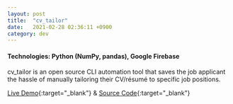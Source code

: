 ```yaml
---
layout: post
title:  "cv_tailor"
date:   2021-02-28 02:36:11 +0900
category: dev
---
```

<!-- <a href="https://github.com/jinyoungch0i/cv_tailor">
    <img src="{{site.base_url}}/dev/assets/images/CHANGETHIS.gif" alt='cv_tailor screenshot' width="500">
</a> -->

#### **Technologies**: Python (NumPy, pandas), Google Firebase

cv_tailor is an open source CLI automation tool that saves the job applicant the hassle of manually tailoring their CV/résumé to specific job positions. 

[Live Demo](https://devpost.com/software/cv_tailor){:target="_blank"} & [Source Code](https://github.com/jinyoungch0i/cv_tailor){:target="_blank"}
